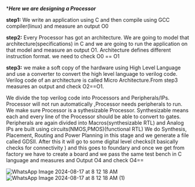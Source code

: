 ******Here we are designing a Processor*****

**step1:** We write an application using C and then compile using GCC compiler(linux) and measure an output O0

**step2:** Every Processor has got an architecture. We are going to model that architecture(specifications) in C and we are going to run the application on that model and measure an output O1. Architecture defines different instruction format.
we need to check O0 == O1

**step3:** we make a soft copy of the hardware using High Level Language and use a converter to convert the high level language to verilog code. Verilog code of an architecture is called Micro Architecture.From step3 measures an output and check O2==O1.

We divide the top verilog code into Processors and Peripherals/IPs. Processor will not run automatically ,Processor needs peripherals to run. We make sure Processor is a sythesizable Processor. Synthesizable means each and every line of the Processor should be able to convert to gates.
Peripherals are again divided into Macros(synthesizable RTL) and Analog IPs are built using circuits(NMOS,PMOS)(functional RTL)
We do Synthesis, Placement, Routing and Power Planning in this stage and we generate a file called GDSII.
After this it will go to some digital level checks(it basically checks for connectivity ) and this goes to foundary and once we get from factory we have to create a board and we pass the same test bench in C language and measures and Output O4 and check O4==

![WhatsApp Image 2024-08-17 at 8 12 18 AM](https://github.com/user-attachments/assets/c15b7dbc-4abb-4b6a-82a9-2ae6fa85cc31)
![WhatsApp Image 2024-08-17 at 8 12 18 AM (1)](https://github.com/user-attachments/assets/f0e65bf3-3fa8-4721-99ee-8747091c514c)

